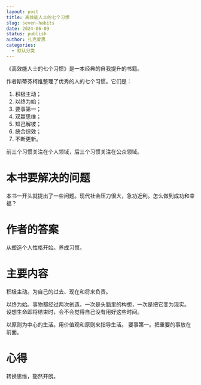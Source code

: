 ```yaml
---
layout: post
title: 高效能人士的七个习惯
slug: seven-habits
date: 2024-06-09
status: publish
author: 扎克爱思
categories: 
  - 默认分类
---
```


《高效能人士的七个习惯》是一本经典的自我提升的书籍。

作者斯蒂芬柯维整理了优秀的人的七个习惯。它们是：

1. 积极主动；
2. 以终为始；
3. 要事第一；
4. 双赢思维；
5. 知己解彼；
6. 统合综效；
7. 不断更新。

前三个习惯关注在个人领域，后三个习惯关注在公众领域。

# 本书要解决的问题

本书一开头就提出了一些问题。现代社会压力很大，急功近利。怎么做到成功和幸福？

# 作者的答案

从塑造个人性格开始。养成习惯。

# 主要内容

积极主动。为自己的过去、现在和将来负责。



以终为始。事物都经过两次创造。一次是头脑里的构想，一次是把它变为现实。
设想生命即将结束时，会不会觉得自己没有用好这些时间。



以原则为中心的生活。用价值观和原则来指导生活。
要事第一。把重要的事放在前面。

# 心得

转换思维，豁然开朗。
